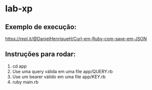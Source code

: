 # lab-xp
## Exemplo de execução:
https://repl.it/@DanielHenriqueH/Curl-em-Ruby-com-save-em-JSON
## Instruções para rodar:
1. cd app
2. Use uma query válida em uma file app/QUERY.rb
3. Use um bearer válido em uma file app/KEY.rb
4. ruby main.rb
